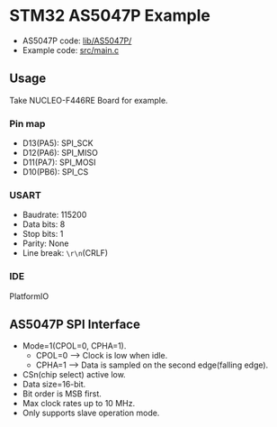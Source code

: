 # STM32 AS5047P Example

- AS5047P code: [lib/AS5047P/](/lib/AS5047P/)
- Example code: [src/main.c](/src/main.c)

## Usage
Take NUCLEO-F446RE Board for example.

### Pin map

- D13(PA5): SPI_SCK
- D12(PA6): SPI_MISO
- D11(PA7): SPI_MOSI
- D10(PB6): SPI_CS

### USART

- Baudrate: 115200
- Data bits: 8
- Stop bits: 1
- Parity: None
- Line break: `\r\n`(CRLF)

### IDE

PlatformIO

## AS5047P SPI Interface
- Mode=1(CPOL=0, CPHA=1).
    - CPOL=0 --> Clock is low when idle.
    - CPHA=1 --> Data is sampled on the second edge(falling edge).
- CSn(chip select) active low.
- Data size=16-bit.
- Bit order is MSB first.
- Max clock rates up to 10 MHz.
- Only supports slave operation mode.
